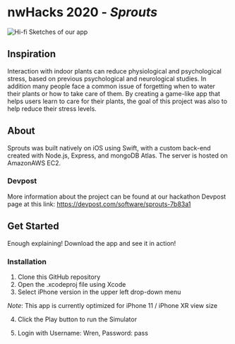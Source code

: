 # nwHacks 2020 - *Sprouts*

<img src="https://github.com/yan-alan/nwHacks-food-doods-1/blob/master/original.jpg" alt="Hi-fi Sketches of our app">

## Inspiration
Interaction with indoor plants can reduce physiological and psychological stress, based on previous psychological and neurological studies. In addition many people face a common issue of forgetting when to water their plants or how to take care of them. By creating a game-like app that helps users learn to care for their plants, the goal of this project was also to help reduce their stress levels.

## About
Sprouts was built natively on iOS using Swift, with a custom back-end created with Node.js, Express, and mongoDB Atlas. The server is hosted on AmazonAWS EC2.

### Devpost
More information about the project can be found at our hackathon Devpost page at this link:
https://devpost.com/software/sprouts-7b83a1

## Get Started
Enough explaining! Download the app and see it in action!

### Installation
1) Clone this GitHub repository
2) Open the .xcodeproj file using Xcode
3) Select iPhone version in the upper left drop-down menu 

*Note*: This app is currently optimized for iPhone 11 / iPhone XR view size

4) Click the Play button to run the Simulator

5) Login with Username: Wren, Password: pass

